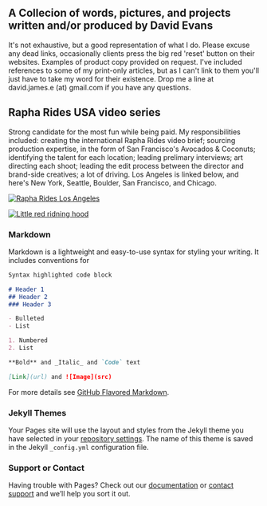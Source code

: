 ## A Collecion of words, pictures, and projects written and/or produced by David Evans

It's not exhaustive, but a good representation of what I do. Please excuse any dead links, occasionally clients press the big red 'reset' button on their websites. Examples of product copy provided on request. I've included references to some of my print-only articles, but as I can't link to them you'll just have to take my word for their existence. Drop me a line at david.james.e (at) gmail.com if you have any questions.

## Rapha Rides USA video series

Strong candidate for the most fun while being paid. My responsibilities included: creating the international Rapha Rides video brief; sourcing production expertise, in the form of San Francisco's Avocados & Coconuts; identifying the talent for each location; leading prelimary interviews; art directing each shoot; leading the edit process between the director and brand-side creatives; a lot of driving. Los Angeles is linked below, and here's New York, Seattle, Boulder, San Francisco, and Chicago.

[![Rapha Rides Los Angeles](https://imgur.com/bT6aUkV)](https://vimeo.com/230586645 "Click me to watch")

<blockquote class="imgur-embed-pub" lang="en" data-id="a/ui0558K"><a href="//imgur.com/ui0558K"></a></blockquote><script async src="//s.imgur.com/min/embed.js" charset="utf-8"></script>

[![Little red ridning hood](http://i.imgur.com/7YTMFQp.png)](https://vimeo.com/3514904 "Little red riding hood - Click to Watch!")



### Markdown

Markdown is a lightweight and easy-to-use syntax for styling your writing. It includes conventions for

```markdown
Syntax highlighted code block

# Header 1
## Header 2
### Header 3

- Bulleted
- List

1. Numbered
2. List

**Bold** and _Italic_ and `Code` text

[Link](url) and ![Image](src)
```

For more details see [GitHub Flavored Markdown](https://guides.github.com/features/mastering-markdown/).

### Jekyll Themes

Your Pages site will use the layout and styles from the Jekyll theme you have selected in your [repository settings](https://github.com/ShufferingShmiling/Portfolio/settings). The name of this theme is saved in the Jekyll `_config.yml` configuration file.

### Support or Contact

Having trouble with Pages? Check out our [documentation](https://help.github.com/categories/github-pages-basics/) or [contact support](https://github.com/contact) and we’ll help you sort it out.
